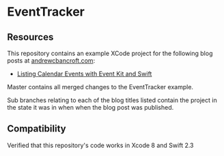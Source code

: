 # EventTracker

## Resources
This repository contains an example XCode project for the following blog posts at [andrewcbancroft.com](http://www.andrewcbancroft.com):

* [Listing Calendar Events with Event Kit and Swift](https://www.andrewcbancroft.com/2016/04/28/listing-calendar-events-with-event-kit-and-swift/)

Master contains all merged changes to the EventTracker example.

Sub branches relating to each of the blog titles listed contain the project in the state it was in when when the blog post was published.

## Compatibility
Verified that this repository's code works in Xcode 8 and Swift 2.3
